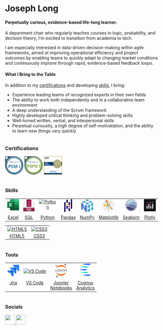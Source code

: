 <h1>Joseph Long</h1>
<h4>Perpetually curious, evidence-based life-long learner.</h4>

<p>A department chair who regularly teaches courses in logic, probability, and decision theory, I'm excited to transition from academia to tech.</p>

<p>I am especially interested in data-driven decision-making within agile frameworks, aimed at improving operational efficiency and project outcomes by enabling teams to quickly adapt to changing market conditions and continuously improve through rapid, evidence-based feedback loops.</p>

<h4>What I Bring to the Table</h4>
<p>In addition to my <a href="#certifications">certifications</a> and developing <a href="#skills">skills</a>, I bring:
<ul>
  <li>Experience leading teams of recognized experts in their own fields</li>
  <li>The ability to work both independently and in a collaborative team environment</li>
  <li>A deep understanding of the Scrum framework</li>
  <li>Highly developed critical thinking and problem-solving skills</li>
  <li>Well-honed written, verbal, and interpersonal skills</li>
  <li>Perpetual curiousity, a high degree of self-motivatation, and the ability to learn new things very quickly</li>
</ul>

</p>

<h1></h1>
<h3 id="#certifications">Certifications</h3>
<p align="left">
<a href="https://github.com/jos-long/jos-long/blob/main/Certification%2C%20PSM-1.pdf"><img src="https://github.com/jos-long/jos-long/blob/main/Badge%2C%20PSM-1.png" width="60" alt="Professional Scrum Master I" /></a> <a href="https://github.com/jos-long/jos-long/blob/main/Certification%2C%20PSPO-1.pdf"><img src="https://github.com/jos-long/jos-long/blob/main/Badge%2C%20PSPO-1.png" width="60" alt="Professional Scrum Product Owner I" /></a> <a href="https://github.com/jos-long/jos-long/blob/main/Certificate%2C%20Coursera%2C%20IBM%20Data%20analytist.pdf"><img src="https://github.com/jos-long/jos-long/blob/main/ibm-data-analyst-professional-certificate.png" width="60" alt="IBM Data Analyst Professional Certificate" /></a></p>

<h1></h1>
<h3 id="#skills">Skills</h3>
<table>
  <tr>
    <td align="center" valign="top"><a href="https://www.microsoft.com/en-us/microsoft-365/excel" target="_blank" rel="noreferrer"><img src="https://github.com/jos-long/jos-long/blob/main/excel_01.png" width="40" alt="Excel" /></a></td>
    <td align="center" valign="top"><a href="https://www.postgresql.org/" target="_blank" rel="noreferrer"><img src="https://github.com/jos-long/jos-long/blob/main/sql.jpg" width="40" alt="SQL" /></a></td>
    <td align="center" valign="top"><a href="https://www.python.org/" target="_blank" rel="noreferrer"><img src="https://raw.githubusercontent.com/danielcranney/readme-generator/main/public/icons/skills/python-colored.svg" width="40" alt="Python" /></a></td>
    <td align="center" valign="top"><a href="https://pandas.pydata.org/" target="_blank" rel="noreferrer"><img src="https://github.com/jos-long/jos-long/blob/main/pandas_logo_02.png" width="40" alt="Pandas" /></a></td>
    <td align="center" valign="top"><a href="https://numpy.org/" target="_blank" rel="noreferrer"><img src="https://github.com/jos-long/jos-long/blob/main/numpy_logo_02.png" width="40" alt="NumPy" /></a></td>
    <td align="center" valign="top"><a href="https://matplotlib.org/" target="_blank" rel="noreferrer"><img src="https://github.com/jos-long/jos-long/blob/main/matplotlib_logo_03.png" width="40" alt="matplotlib"></a></td>
    <td align="center" valign="top"><a href="https://seaborn.pydata.org/" target="_blank"><img src="https://github.com/jos-long/jos-long/blob/main/seaborn_logo.png" width="40" alt="Cognos Analytics" /></a></td>
    <td align="center" valign="top"><a href="https://dash.plotly.com/" target="_blank" rel="noreferrer"><img src="https://github.com/jos-long/jos-long/blob/main/plotly_logo.png" width="40" alt="Plotly"></a></td>
  </tr>
   <tr>
    <td align="center" valign="top"><a href="https://www.microsoft.com/en-us/microsoft-365/excel" target="_blank" rel="noreferrer">Excel</a></td>
    <td align="center" valign="top"><a href="https://www.postgresql.org/" target="_blank" rel="noreferrer">SQL</a></td>
    <td align="center" valign="top"><a href="https://www.python.org/" target="_blank" rel="noreferrer">Python</a></td>
    <td align="center" valign="top"><a href="https://pandas.pydata.org/" target="_blank" rel="noreferrer">Pandas</a></td>
    <td align="center" valign="top"><a href="https://numpy.org/" target="_blank" rel="noreferrer">NumPy</a></td>
    <td align="center" valign="top"><a href="https://matplotlib.org/" target="_blank" rel="noreferrer">Matplotlib</a></td>
    <td align="center" valign="top"><a href="https://seaborn.pydata.org/ target="_blank" rel="noreferrer"">Seaborn</a></td>
    <td align="center" valign="top"><a href="https://dash.plotly.com/" target="_blank" rel="noreferrer">Plotly</a></td>
  </tr>
</table>

<table>
  <tr>
    <td align="center" valign="top"><a href="https://developer.mozilla.org/en-US/docs/Glossary/HTML5" rel="noreferrer"><img src="https://raw.githubusercontent.com/danielcranney/readme-generator/main/public/icons/skills/html5-colored.svg" width="40" alt="HTML5" /></a></td>
    <td align="center" valign="top"><a href="https://www.w3.org/TR/CSS/#css" rel="noreferrer"><img src="https://raw.githubusercontent.com/danielcranney/readme-generator/main/public/icons/skills/css3-colored.svg" width="40" alt="CSS3" /></a></td>
  </tr>
  <tr>
   <td align="center" valign="top"><a href="https://developer.mozilla.org/en-US/docs/Glossary/HTML5" rel="noreferrer">HTML5</a></td>
    <td align="center" valign="top"><a href="https://www.w3.org/TR/CSS/#css" target="_blank" rel="noreferrer">CSS3</a></td>
  </tr>
</table>    



<h1></h1>
<h3>Tools</h3>
<table>
  <tr>
    <td align="center"><a href="https://www.atlassian.com/software/jira" rel="noreferrer"><img src="https://github.com/jos-long/jos-long/blob/main/jira_logo_02.jpg" width="40" alt="Jira" /></a></td>
    <td align="center"><a href="https://code.visualstudio.com/" rel="noreferrer"><img src="https://raw.githubusercontent.com/danielcranney/readme-generator/main/public/icons/skills/visualstudiocode.svg" width="40" alt="VS Code" /></a></td>
    <td align="center"><a href="https://jupyter.org/" rel="noreferrer"><img src="https://github.com/jos-long/jos-long/blob/main/jupyter_logo.png" width="40" alt="Jupyter" /></a></td>
    <td align="center" valign="top"><a href="https://www.ibm.com/products/cognos-analytics?utm_content=SRCWW&p1=Search&p4=43700050328202003&p5=e&p9=58700005505951958&gclid=CjwKCAjwnK60BhA9EiwAmpHZwyTaM1SnsBF6b_DQlErrU1n2jkNvOO3UjWQes6CqwUSC4QEhpvTG9hoCNRAQAvD_BwE&gclsrc=aw.ds" rel="noreferrer"><img src="https://github.com/jos-long/jos-long/blob/main/cognos_analytics.png" width="40" alt="Cognos Analytics" /></a></td>
    
  </tr>
  <tr>
    <td align="center" valign="top"><a href="https://www.atlassian.com/software/jira" rel="noreferrer">Jira</a></td>
    <td align="center" valign="top"><a href="https://code.visualstudio.com/" rel="noreferrer">VS Code</a></td>
    <td align="center" valign="top"><a href="https://jupyter.org/" rel="noreferrer">Jupyter<br>Notebooks</a></td>
    <td align="center" valign="top"><a href="https://www.ibm.com/products/cognos-analytics?utm_content=SRCWW&p1=Search&p4=43700050328202003&p5=e&p9=58700005505951958&gclid=CjwKCAjwnK60BhA9EiwAmpHZwyTaM1SnsBF6b_DQlErrU1n2jkNvOO3UjWQes6CqwUSC4QEhpvTG9hoCNRAQAvD_BwE&gclsrc=aw.ds" rel="noreferrer">Cognos<br>Analytics</a></td>
    
  </tr>
</table>

<h1></h1>

<!-- 
* 🌍  I'm based in Rochester, NY
* ✉️  You can contact me at [jos.long@hotmail.com](mailto:jos.long@hotmail.com)
-->

<!-- PostgreSQL:
<a href="https://www.postgresql.org/" target="_blank" rel="noreferrer"><img src="https://raw.githubusercontent.com/danielcranney/readme-generator/main/public/icons/skills/postgresql-colored.svg" width="36" height="36" alt="PostgreSQL" /></a>-->

<!-- Flask:
<a href="https://flask.palletsprojects.com/en/2.0.x/" target="_blank" rel="noreferrer"><img src="https://raw.githubusercontent.com/danielcranney/readme-generator/main/public/icons/skills/flask-colored.svg" width="36" height="36" alt="Flask" /></a></p>-->





### Socials

<p align="left"> <a href="https://www.github.com/jos-long" target="_blank" rel="noreferrer"> <picture> <source media="(prefers-color-scheme: dark)" srcset="https://raw.githubusercontent.com/danielcranney/readme-generator/main/public/icons/socials/github-dark.svg" /> <source media="(prefers-color-scheme: light)" srcset="https://raw.githubusercontent.com/danielcranney/readme-generator/main/public/icons/socials/github.svg" /> <img src="https://raw.githubusercontent.com/danielcranney/readme-generator/main/public/icons/socials/github.svg" width="32" height="32" /> </picture> </a> <a href="https://www.linkedin.com/in/joslong" target="_blank" rel="noreferrer"> <picture> <source media="(prefers-color-scheme: dark)" srcset="https://raw.githubusercontent.com/danielcranney/readme-generator/main/public/icons/socials/linkedin-dark.svg" /> <source media="(prefers-color-scheme: light)" srcset="https://raw.githubusercontent.com/danielcranney/readme-generator/main/public/icons/socials/linkedin.svg" /> <img src="https://raw.githubusercontent.com/danielcranney/readme-generator/main/public/icons/socials/linkedin.svg" width="32" height="32" /> </picture> </a></p>

